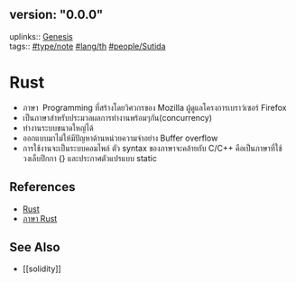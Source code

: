 ## version: "0.0.0"
uplinks:: [Genesis](app://obsidian.md/Genesis)  
tags:: [](app://obsidian.md/index.html#type/note)[#type/note](app://obsidian.md/index.html#type/note) [](app://obsidian.md/index.html#lang/th)[#lang/th](app://obsidian.md/index.html#lang/th) [](app://obsidian.md/index.html#people/Sutida)[#people/Sutida](app://obsidian.md/index.html#people/Sutida)

# Rust
- ภาษา  Programming ที่สร้างโดยวิศวกรของ Mozilla ผู้ดูแลโครงการเบราว์เซอร์ Firefox
- เป็นภาษาสำหรับประมวลผลการทำงานพร้อมๆกัน(concurrency) 
- ทำงานระบบขนาดใหญ่ได้ 
- ออกแบบมาไม่ให้มีปัญหาด้านหน่วยความจำอย่าง Buffer overflow
- การใช้งานจะเป็นระบบคอมไพล์ ตัว syntax ของภาษาจะคล้ายกับ C/C++ คือเป็นภาษาที่ใช้วงเล็บปีกกา {} และประกาศตัวแปรแบบ static

## References
- [Rust](https://www.rust-lang.org/)
- [ภาษา Rust](https://www.mfec.co.th/th/cto-brief/%E0%B8%A0%E0%B8%B2%E0%B8%A9%E0%B8%B2-rust-%E0%B8%A0%E0%B8%B2%E0%B8%A9%E0%B8%B2%E0%B9%82%E0%B8%9B%E0%B8%A3%E0%B9%81%E0%B8%81%E0%B8%A3%E0%B8%A1%E0%B8%A1%E0%B8%B4%E0%B9%88%E0%B8%87%E0%B8%97%E0%B8%B5/)

## See Also
- [[solidity]]